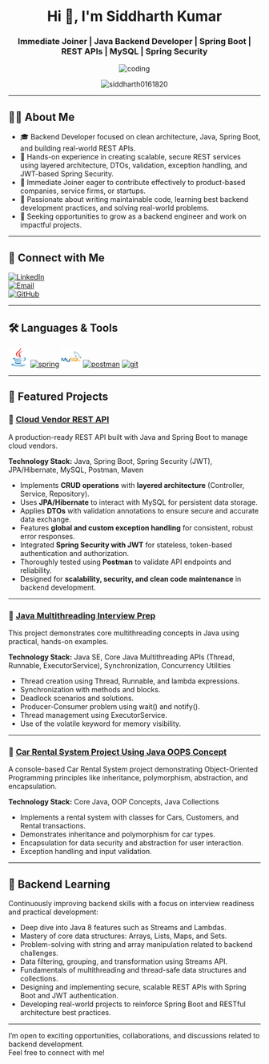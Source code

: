 <h1 align="center">Hi 👋, I'm Siddharth Kumar</h1>
<h3 align="center">Immediate Joiner | Java Backend Developer | Spring Boot | REST APIs | MySQL | Spring Security</h3>

<p align="center">
  <img src="https://user-images.githubusercontent.com/55389276/140866485-8fb1c876-9a8f-4d6a-98dc-08c4981eaf70.gif" alt="coding" width="400"/>
</p>

<p align="center">
  <img src="https://komarev.com/ghpvc/?username=siddharth0161820&label=Profile%20views&color=0e75b6&style=flat" alt="siddharth0161820" />
</p>

---

## 👨‍💻 About Me

- 🎓 Backend Developer focused on clean architecture, Java, Spring Boot, and building real-world REST APIs.  
- 🧠 Hands-on experience in creating scalable, secure REST services using layered architecture, DTOs, validation, exception handling, and JWT-based Spring Security.  
- 💼 Immediate Joiner eager to contribute effectively to product-based companies, service firms, or startups.  
- 🔄 Passionate about writing maintainable code, learning best backend development practices, and solving real-world problems.  
- 🎯 Seeking opportunities to grow as a backend engineer and work on impactful projects.

---

## 🔗 Connect with Me

[![LinkedIn](https://img.shields.io/badge/LinkedIn-blue?style=for-the-badge&logo=linkedin)](https://www.linkedin.com/in/siddharthkumar16/)  
[![Email](https://img.shields.io/badge/Email-grey?style=for-the-badge&logo=gmail)](mailto:siddharth0161820@gmail.com)  
[![GitHub](https://img.shields.io/badge/GitHub-black?style=for-the-badge&logo=github)](https://github.com/siddharth0161820)

---

## 🛠️ Languages & Tools

<p align="left">
  <a href="https://www.java.com" target="_blank"><img src="https://raw.githubusercontent.com/devicons/devicon/master/icons/java/java-original.svg" alt="java" width="40" height="40"/></a>
  <a href="https://spring.io/" target="_blank"><img src="https://www.vectorlogo.zone/logos/springio/springio-icon.svg" alt="spring" width="40" height="40"/></a>
  <a href="https://www.mysql.com/" target="_blank"><img src="https://raw.githubusercontent.com/devicons/devicon/master/icons/mysql/mysql-original-wordmark.svg" alt="mysql" width="40" height="40"/></a>
  <a href="https://postman.com" target="_blank"><img src="https://www.vectorlogo.zone/logos/getpostman/getpostman-icon.svg" alt="postman" width="40" height="40"/></a>
  <a href="https://git-scm.com/" target="_blank"><img src="https://www.vectorlogo.zone/logos/git-scm/git-scm-icon.svg" alt="git" width="40" height="40"/></a>
</p>

---

## 📂 Featured Projects

### 🔹 [Cloud Vendor REST API](https://github.com/siddharth0161820/cloud-vendor-rest-api)  

A production-ready REST API built with Java and Spring Boot to manage cloud vendors.

**Technology Stack:** Java, Spring Boot, Spring Security (JWT), JPA/Hibernate, MySQL, Postman, Maven

- Implements **CRUD operations** with **layered architecture** (Controller, Service, Repository).  
- Uses **JPA/Hibernate** to interact with MySQL for persistent data storage.  
- Applies **DTOs** with validation annotations to ensure secure and accurate data exchange.  
- Features **global and custom exception handling** for consistent, robust error responses.  
- Integrated **Spring Security with JWT** for stateless, token-based authentication and authorization.  
- Thoroughly tested using **Postman** to validate API endpoints and reliability.  
- Designed for **scalability, security, and clean code maintenance** in backend development.

---

### 🔹 [Java Multithreading Interview Prep](https://github.com/siddharth0161820/Java-Multithreading-Interview-Prep)

This project demonstrates core multithreading concepts in Java using practical, hands-on examples.

**Technology Stack:** Java SE, Core Java Multithreading APIs (Thread, Runnable, ExecutorService), Synchronization, Concurrency Utilities

- Thread creation using Thread, Runnable, and lambda expressions.  
- Synchronization with methods and blocks.  
- Deadlock scenarios and solutions.  
- Producer-Consumer problem using wait() and notify().  
- Thread management using ExecutorService.  
- Use of the volatile keyword for memory visibility.

---

### 🔹 [Car Rental System Project Using Java OOPS Concept](https://github.com/siddharth0161820/CAR-RENTAL-SYSTEM-PROJECT-USING-JAVA-OOPS-CONCEPT)

A console-based Car Rental System project demonstrating Object-Oriented Programming principles like inheritance, polymorphism, abstraction, and encapsulation.

**Technology Stack:** Core Java, OOP Concepts, Java Collections

- Implements a rental system with classes for Cars, Customers, and Rental transactions.  
- Demonstrates inheritance and polymorphism for car types.  
- Encapsulation for data security and abstraction for user interaction.  
- Exception handling and input validation.

---

## 📘 Backend Learning

Continuously improving backend skills with a focus on interview readiness and practical development:  

- Deep dive into Java 8 features such as Streams and Lambdas.  
- Mastery of core data structures: Arrays, Lists, Maps, and Sets.  
- Problem-solving with string and array manipulation related to backend challenges.  
- Data filtering, grouping, and transformation using Streams API.  
- Fundamentals of multithreading and thread-safe data structures and collections.  
- Designing and implementing secure, scalable REST APIs with Spring Boot and JWT authentication.  
- Developing real-world projects to reinforce Spring Boot and RESTful architecture best practices.

---

I’m open to exciting opportunities, collaborations, and discussions related to backend development.  
Feel free to connect with me!

